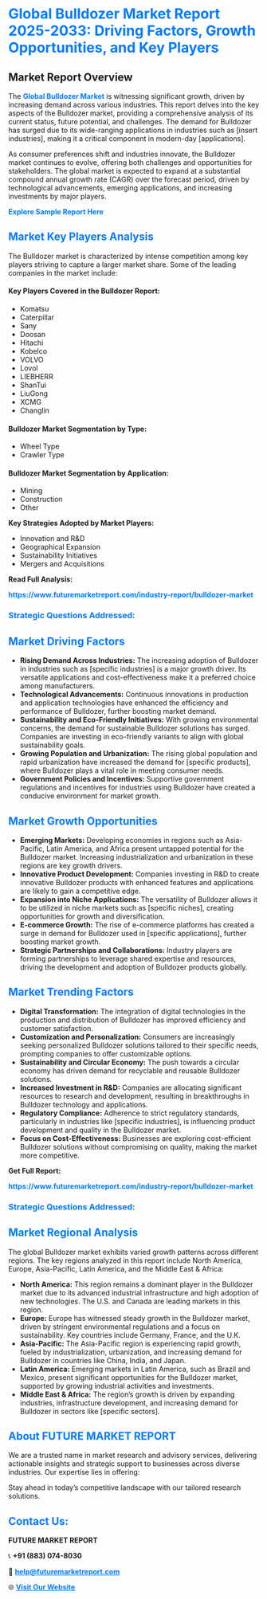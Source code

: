 <h1 style="color: #007BFF;">Global Bulldozer Market Report 2025-2033: Driving Factors, Growth Opportunities, and Key Players</h1>

<section id="overview">
<h2>Market Report Overview</h2>
<p>The <a href="https://www.futuremarketreport.com/industry-report/bulldozer-market" style="color: #007BFF; text-decoration: none;"><strong>Global Bulldozer Market</strong></a> is witnessing significant growth, driven by increasing demand across various industries. This report delves into the key aspects of the Bulldozer market, providing a comprehensive analysis of its current status, future potential, and challenges. The demand for Bulldozer has surged due to its wide-ranging applications in industries such as [insert industries], making it a critical component in modern-day [applications].</p>
<p>As consumer preferences shift and industries innovate, the Bulldozer market continues to evolve, offering both challenges and opportunities for stakeholders. The global market is expected to expand at a substantial compound annual growth rate (CAGR) over the forecast period, driven by technological advancements, emerging applications, and increasing investments by major players.</p>
</section>

<section id="overview">
<p><a href="https://www.futuremarketreport.com/request-sample/reportId=83365" style="color: #007BFF; text-decoration: none;"><strong>Explore Sample Report Here</strong></a></p>
</section>

<section id="key-players">
<h2 style="color: #007BFF;">Market Key Players Analysis</h2>
<p>The Bulldozer market is characterized by intense competition among key players striving to capture a larger market share. Some of the leading companies in the market include:</p>
<h4>Key Players Covered in the Bulldozer Report:</h4>
<ul><li>Komatsu</li><li>Caterpillar</li><li>Sany</li><li>Doosan</li><li>Hitachi</li><li>Kobelco</li><li>VOLVO</li><li>Lovol</li><li>LIEBHERR</li><li>ShanTui</li><li>LiuGong</li><li>XCMG</li><li>Changlin</li></ul>
<h4>Bulldozer Market Segmentation by Type:</h4>
<ul><li>Wheel Type</li><li>Crawler Type</li></ul>

<h4>Bulldozer Market Segmentation by Application:</h4>
<ul><li>Mining</li><li>Construction</li><li>Other</li></ul>
<p><strong>Key Strategies Adopted by Market Players:</strong></p>
<ul>
<li>Innovation and R&D</li>
<li>Geographical Expansion</li>
<li>Sustainability Initiatives</li>
<li>Mergers and Acquisitions</li>
</ul>
</section>

<section>
<p><strong>Read Full Analysis: </strong></p><a href="https://www.futuremarketreport.com/industry-report/bulldozer-market" style="color: #007BFF; text-decoration: none;"><strong>https://www.futuremarketreport.com/industry-report/bulldozer-market</strong></a>
<h3 style="color: #007BFF;">Strategic Questions Addressed:</h3>
</section>

<section id="driving-factors">
<h2 style="color: #007BFF;">Market Driving Factors</h2>
<ul>
<li><strong>Rising Demand Across Industries:</strong> The increasing adoption of Bulldozer in industries such as [specific industries] is a major growth driver. Its versatile applications and cost-effectiveness make it a preferred choice among manufacturers.</li>
<li><strong>Technological Advancements:</strong> Continuous innovations in production and application technologies have enhanced the efficiency and performance of Bulldozer, further boosting market demand.</li>
<li><strong>Sustainability and Eco-Friendly Initiatives:</strong> With growing environmental concerns, the demand for sustainable Bulldozer solutions has surged. Companies are investing in eco-friendly variants to align with global sustainability goals.</li>
<li><strong>Growing Population and Urbanization:</strong> The rising global population and rapid urbanization have increased the demand for [specific products], where Bulldozer plays a vital role in meeting consumer needs.</li>
<li><strong>Government Policies and Incentives:</strong> Supportive government regulations and incentives for industries using Bulldozer have created a conducive environment for market growth.</li>
</ul>
</section>

<section id="growth-opportunities">
<h2 style="color: #007BFF;">Market Growth Opportunities</h2>
<ul>
<li><strong>Emerging Markets:</strong> Developing economies in regions such as Asia-Pacific, Latin America, and Africa present untapped potential for the Bulldozer market. Increasing industrialization and urbanization in these regions are key growth drivers.</li>
<li><strong>Innovative Product Development:</strong> Companies investing in R&D to create innovative Bulldozer products with enhanced features and applications are likely to gain a competitive edge.</li>
<li><strong>Expansion into Niche Applications:</strong> The versatility of Bulldozer allows it to be utilized in niche markets such as [specific niches], creating opportunities for growth and diversification.</li>
<li><strong>E-commerce Growth:</strong> The rise of e-commerce platforms has created a surge in demand for Bulldozer used in [specific applications], further boosting market growth.</li>
<li><strong>Strategic Partnerships and Collaborations:</strong> Industry players are forming partnerships to leverage shared expertise and resources, driving the development and adoption of Bulldozer products globally.</li>
</ul>
</section>

<section id="trending-factors">
<h2 style="color: #007BFF;">Market Trending Factors</h2>
<ul>
<li><strong>Digital Transformation:</strong> The integration of digital technologies in the production and distribution of Bulldozer has improved efficiency and customer satisfaction.</li>
<li><strong>Customization and Personalization:</strong> Consumers are increasingly seeking personalized Bulldozer solutions tailored to their specific needs, prompting companies to offer customizable options.</li>
<li><strong>Sustainability and Circular Economy:</strong> The push towards a circular economy has driven demand for recyclable and reusable Bulldozer solutions.</li>
<li><strong>Increased Investment in R&D:</strong> Companies are allocating significant resources to research and development, resulting in breakthroughs in Bulldozer technology and applications.</li>
<li><strong>Regulatory Compliance:</strong> Adherence to strict regulatory standards, particularly in industries like [specific industries], is influencing product development and quality in the Bulldozer market.</li>
<li><strong>Focus on Cost-Effectiveness:</strong> Businesses are exploring cost-efficient Bulldozer solutions without compromising on quality, making the market more competitive.</li>
</ul>
</section>

<section>
<p><strong>Get Full Report: </strong></p><a href="https://www.futuremarketreport.com/industry-report/bulldozer-market" style="color: #007BFF; text-decoration: none;"><strong>https://www.futuremarketreport.com/industry-report/bulldozer-market</strong></a>
<h3 style="color: #007BFF;">Strategic Questions Addressed:</h3>
</section>


<section id="regional-analysis">
<h2 style="color: #007BFF;">Market Regional Analysis</h2>
<p>The global Bulldozer market exhibits varied growth patterns across different regions. The key regions analyzed in this report include North America, Europe, Asia-Pacific, Latin America, and the Middle East & Africa:</p>
<ul>
<li><strong>North America:</strong> This region remains a dominant player in the Bulldozer market due to its advanced industrial infrastructure and high adoption of new technologies. The U.S. and Canada are leading markets in this region.</li>
<li><strong>Europe:</strong> Europe has witnessed steady growth in the Bulldozer market, driven by stringent environmental regulations and a focus on sustainability. Key countries include Germany, France, and the U.K.</li>
<li><strong>Asia-Pacific:</strong> The Asia-Pacific region is experiencing rapid growth, fueled by industrialization, urbanization, and increasing demand for Bulldozer in countries like China, India, and Japan.</li>
<li><strong>Latin America:</strong> Emerging markets in Latin America, such as Brazil and Mexico, present significant opportunities for the Bulldozer market, supported by growing industrial activities and investments.</li>
<li><strong>Middle East & Africa:</strong> The region’s growth is driven by expanding industries, infrastructure development, and increasing demand for Bulldozer in sectors like [specific sectors].</li>
</ul>
</section>

<footer>
<h2 style="color: #007BFF;">About FUTURE MARKET REPORT</h2>
<p>We are a trusted name in market research and advisory services, delivering actionable insights and strategic support to businesses across diverse industries. Our expertise lies in offering:</p>

<p>Stay ahead in today’s competitive landscape with our tailored research solutions.</p>

<h2 style="color: #007BFF;">Contact Us:</h2>
<p><strong>FUTURE MARKET REPORT</strong></p>
<p>📞 <strong>+91 (883) 074-8030</strong></p>
<p>📧 <strong><a href="mailto:help@futuremarketreport.com" style="color: #007BFF;">help@futuremarketreport.com</a></strong></p>
<p>🌐 <strong><a href="https://www.futuremarketreport.com/" style="color: #007BFF;">Visit Our Website</a></strong></p>
</footer>